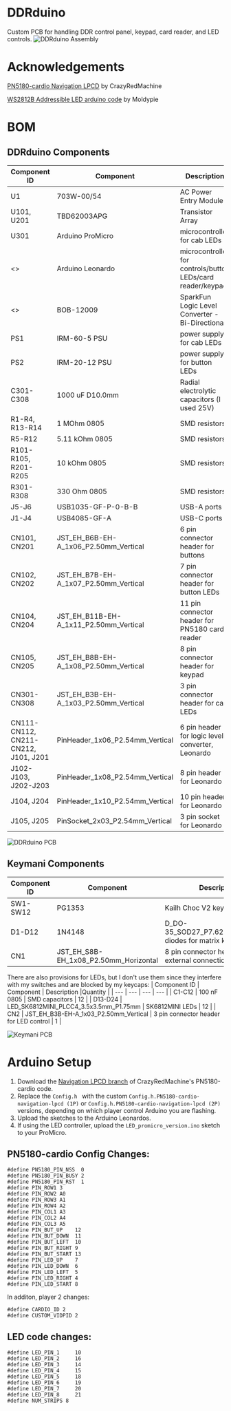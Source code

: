 # DDRduino
Custom PCB for handling DDR control panel, keypad, card reader, and LED controls.
![DDRduino Assembly](https://github.com/mikaeltarquin/DDRduino/blob/main/images/ddrduino_assy.png)

# Acknowledgements
[PN5180-cardio Navigation LPCD](https://github.com/CrazyRedMachine/PN5180-cardio/tree/navigation-lpcd) by CrazyRedMachine 

[WS2812B Addressible LED arduino code](https://github.com/Moldypie/hid-lights-with-individually-addressable-strips-and-a-keypad) by Moldypie

# BOM
## DDRduino Components

| Component ID | Component | Description |Quantity |
| --- | --- | --- | --- |
| U1 | 703W-00/54 | AC Power Entry Module | 1 |
| U101, U201 | TBD62003APG | Transistor Array | 2 |
| U301 | Arduino ProMicro | microcontroller for cab LEDs | 1 |
| <> | Arduino Leonardo | microcontroller for controls/button LEDs/card reader/keypad | 2 |
| <> | BOB-12009 | SparkFun Logic Level Converter - Bi-Directional | 2 |
| PS1 | IRM-60-5 PSU | power supply for cab LEDs | 1 |
| PS2 | IRM-20-12 PSU | power supply for button LEDs | 1 |
| C301-C308 | 1000 uF D10.0mm | Radial electrolytic capacitors (I used 25V) | 8 |
| R1-R4, R13-R14 | 1 MOhm 0805 | SMD resistors | 6 |
| R5-R12 | 5.11 kOhm 0805 | SMD resistors | 8 |
| R101-R105, R201-R205 | 10 kOhm 0805 | SMD resistors | 10 |
| R301-R308 | 330 Ohm 0805 | SMD resistors | 8 |
| J5-J6 | USB1035-GF-P-0-B-B	| USB-A ports | 2 |
| J1-J4 | USB4085-GF-A | USB-C ports | 4 |
| CN101, CN201 | JST_EH_B6B-EH-A_1x06_P2.50mm_Vertical	| 6 pin connector header for buttons | 2 |
| CN102, CN202 | JST_EH_B7B-EH-A_1x07_P2.50mm_Vertical	| 7 pin connector header for button LEDs | 2 |
| CN104, CN204 | JST_EH_B11B-EH-A_1x11_P2.50mm_Vertical	| 11 pin connector header for PN5180 card reader | 2 |
| CN105, CN205 | JST_EH_B8B-EH-A_1x08_P2.50mm_Vertical	| 8 pin connector header for keypad | 2 |
| CN301-CN308 | JST_EH_B3B-EH-A_1x03_P2.50mm_Vertical	| 3 pin connector header for cab LEDs | 8 |
| CN111-CN112, CN211-CN212, J101, J201 | PinHeader_1x06_P2.54mm_Vertical	| 6 pin header for logic level converter, Leonardo | 6 |
| J102-J103, J202-J203 | PinHeader_1x08_P2.54mm_Vertical	| 8 pin header for Leonardo | 4 |
| J104, J204 | PinHeader_1x10_P2.54mm_Vertical	| 10 pin header for Leonardo | 2 |
| J105, J205 | PinSocket_2x03_P2.54mm_Vertical	| 3 pin socket for Leonardo | 2 |

![DDRduino PCB](https://github.com/mikaeltarquin/DDRduino/blob/main/images/ddrduino_top_render.png)

## Keymani Components

| Component ID | Component | Description |Quantity |
| --- | --- | --- | --- |
| SW1-SW12 | PG1353 | Kailh Choc V2 keyboard switch | 12 |
| D1-D12 | 1N4148| D_DO-35_SOD27_P7.62mm_Horizontal	diodes for matrix keypad | 12 |
| CN1 | JST_EH_S8B-EH_1x08_P2.50mm_Horizontal	| 8 pin connector header for external connection (DDRduino) | 1 |

There are also provisions for LEDs, but I don't use them since they interfere with my switches and are blocked by my keycaps:
| Component ID | Component | Description |Quantity |
| --- | --- | --- | --- |
| C1-C12 | 100 nF 0805 | SMD capacitors | 12 |
| D13-D24 | LED_SK6812MINI_PLCC4_3.5x3.5mm_P1.75mm | SK6812MINI LEDs | 12 |
| CN2 | JST_EH_B3B-EH-A_1x03_P2.50mm_Vertical | 3 pin connector header for LED control | 1 |

![Keymani PCB](https://github.com/mikaeltarquin/DDRduino/blob/main/images/keymani_top_render.png)

# Arduino Setup
1. Download the [Navigation LPCD branch](https://github.com/CrazyRedMachine/PN5180-cardio/tree/navigation-lpcd) of CrazyRedMachine's PN5180-cardio code.
2. Replace the `Config.h ` with the custom `Config.h.PN5180-cardio-navigation-lpcd (1P)` or `Config.h.PN5180-cardio-navigation-lpcd (2P)` versions, depending on which player control Arduino you are flashing. 
3. Upload the sketches to the Arduino Leonardos.
4. If using the LED controller, upload the `LED_promicro_version.ino` sketch to your ProMicro.

## PN5180-cardio Config Changes:
```
#define PN5180_PIN_NSS  0
#define PN5180_PIN_BUSY 2
#define PN5180_PIN_RST  1
#define PIN_ROW1 3
#define PIN_ROW2 A0
#define PIN_ROW3 A1
#define PIN_ROW4 A2
#define PIN_COL1 A3
#define PIN_COL2 A4
#define PIN_COL3 A5
#define PIN_BUT_UP    12
#define PIN_BUT_DOWN  11
#define PIN_BUT_LEFT  10
#define PIN_BUT_RIGHT 9
#define PIN_BUT_START 13  
#define PIN_LED_UP    7
#define PIN_LED_DOWN  6
#define PIN_LED_LEFT  5
#define PIN_LED_RIGHT 4
#define PIN_LED_START 8
```
In additon, player 2 changes:
```
#define CARDIO_ID 2
#define CUSTOM_VIDPID 2
```

## LED code changes:
```
#define LED_PIN_1     10
#define LED_PIN_2     16
#define LED_PIN_3     14
#define LED_PIN_4     15
#define LED_PIN_5     18
#define LED_PIN_6     19
#define LED_PIN_7     20
#define LED_PIN_8     21
#define NUM_STRIPS 8
```
